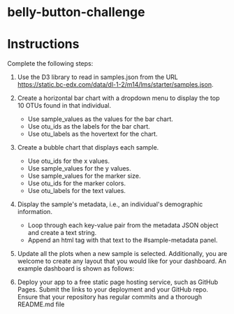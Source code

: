 # belly-button-challenge

# Instructions
Complete the following steps:
1. Use the D3 library to read in samples.json from the URL https://static.bc-edx.com/data/dl-1-2/m14/lms/starter/samples.json.
2. Create a horizontal bar chart with a dropdown menu to display the top 10 OTUs found in that individual.
   * Use sample_values as the values for the bar chart.
   * Use otu_ids as the labels for the bar chart.
   * Use otu_labels as the hovertext for the chart.
3. Create a bubble chart that displays each sample.
   * Use otu_ids for the x values.
   * Use sample_values for the y values.
   * Use sample_values for the marker size.
   * Use otu_ids for the marker colors.
   * Use otu_labels for the text values.
4. Display the sample's metadata, i.e., an individual's demographic information.
   * Loop through each key-value pair from the metadata JSON object and create a text string.
   * Append an html tag with that text to the #sample-metadata panel.

5. Update all the plots when a new sample is selected. Additionally, you are welcome to create any layout that you would like for your dashboard. An example dashboard is shown as follows:
   
6. Deploy your app to a free static page hosting service, such as GitHub Pages. Submit the links to your deployment and your GitHub repo. Ensure that your repository has regular commits and a thorough README.md file

